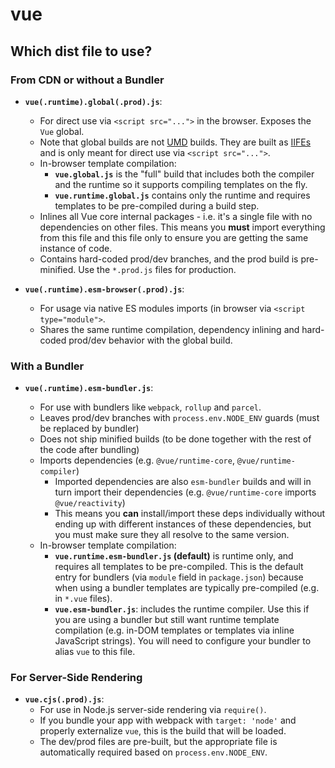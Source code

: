 # vue

## Which dist file to use?

### From CDN or without a Bundler

- **`vue(.runtime).global(.prod).js`**:
  - For direct use via `<script src="...">` in the browser. Exposes the `Vue` global.
  - Note that global builds are not [UMD](https://github.com/umdjs/umd) builds.  They are built as [IIFEs](https://developer.mozilla.org/en-US/docs/Glossary/IIFE) and is only meant for direct use via `<script src="...">`.
  - In-browser template compilation:
    - **`vue.global.js`** is the "full" build that includes both the compiler and the runtime so it supports compiling templates on the fly.
    - **`vue.runtime.global.js`** contains only the runtime and requires templates to be pre-compiled during a build step.
  - Inlines all Vue core internal packages - i.e. it's a single file with no dependencies on other files. This means you **must** import everything from this file and this file only to ensure you are getting the same instance of code.
  - Contains hard-coded prod/dev branches, and the prod build is pre-minified. Use the `*.prod.js` files for production.

- **`vue(.runtime).esm-browser(.prod).js`**:
  - For usage via native ES modules imports (in browser via `<script type="module">`.
  - Shares the same runtime compilation, dependency inlining and hard-coded prod/dev behavior with the global build.

### With a Bundler

- **`vue(.runtime).esm-bundler.js`**:

  - For use with bundlers like `webpack`, `rollup` and `parcel`.
  - Leaves prod/dev branches with `process.env.NODE_ENV` guards (must be replaced by bundler)
  - Does not ship minified builds (to be done together with the rest of the code after bundling)
  - Imports dependencies (e.g. `@vue/runtime-core`, `@vue/runtime-compiler`)
    - Imported dependencies are also `esm-bundler` builds and will in turn import their dependencies (e.g. `@vue/runtime-core` imports `@vue/reactivity`)
    - This means you **can** install/import these deps individually without ending up with different instances of these dependencies, but you must make sure they all resolve to the same version.
  - In-browser template compilation:
    - **`vue.runtime.esm-bundler.js` (default)** is runtime only, and requires all templates to be pre-compiled. This is the default entry for bundlers (via `module` field in `package.json`) because when using a bundler templates are typically pre-compiled (e.g. in `*.vue` files).
    - **`vue.esm-bundler.js`**: includes the runtime compiler. Use this if you are using a bundler but still want runtime template compilation (e.g. in-DOM templates or templates via inline JavaScript strings). You will need to configure your bundler to alias `vue` to this file.

### For Server-Side Rendering

- **`vue.cjs(.prod).js`**:
  - For use in Node.js server-side rendering via `require()`.
  - If you bundle your app with webpack with `target: 'node'` and properly externalize `vue`, this is the build that will be loaded.
  - The dev/prod files are pre-built, but the appropriate file is automatically required based on `process.env.NODE_ENV`.
